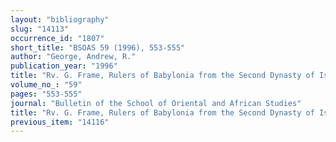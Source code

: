 ```yaml
---
layout: "bibliography"
slug: "14113"
occurrence_id: "1807"
short_title: "BSOAS 59 (1996), 553-555"
author: "George, Andrew, R."
publication_year: "1996"
title: "Rv. G. Frame, Rulers of Babylonia from the Second Dynasty of Isin to the End of Assyrian Domination (1157-612 BC) (RIMB 2. 1995)"
volume_no_: "59"
pages: "553-555"
journal: "Bulletin of the School of Oriental and African Studies"
title: "Rv. G. Frame, Rulers of Babylonia from the Second Dynasty of Isin to the End of Assyrian Domination (1157-612 BC) (RIMB 2. 1995)"
previous_item: "14116"
---
```


